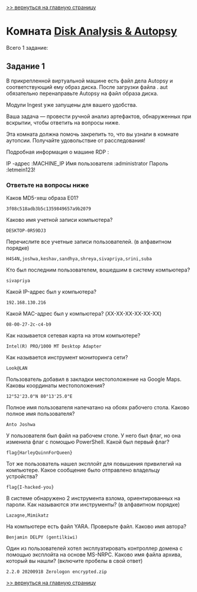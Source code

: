 

[>> вернуться на главную страницу](https://github.com/BEPb/tryhackme/blob/master/README.md)

# Комната [Disk Analysis & Autopsy](https://tryhackme.com/r/room/autopsy2ze0) 

Всего 1 заданиe:
## Задание 1
В прикрепленной виртуальной машине есть файл дела Autopsy и соответствующий ему образ диска. После загрузки файла .
aut обязательно  перенаправьте Autopsy на файл образа диска.



Модули Ingest уже запущены для вашего удобства.

Ваша задача — провести ручной анализ артефактов, обнаруженных при вскрытии, чтобы ответить на вопросы ниже.

Эта комната должна помочь закрепить то, что вы узнали в комнате аутопсии. Получайте удовольствие от расследования!

Подробная информация о машине RDP :

IP -адрес :MACHINE_IP
Имя пользователя :administrator
Пароль :letmein123!
### Ответьте на вопросы ниже
Каков MD5-хеш образа E01?
```commandline
3f08c518adb3b5c1359849657a9b2079
```
Каково имя учетной записи компьютера?
```commandline
DESKTOP-0R59DJ3
```
Перечислите все учетные записи пользователей. (в алфавитном порядке)
```commandline
H4S4N,joshwa,keshav,sandhya,shreya,sivapriya,srini,suba
```
Кто был последним пользователем, вошедшим в систему компьютера?
```commandline
sivapriya
```
Какой IP-адрес был у компьютера?
```commandline
192.168.130.216
```
Какой MAC-адрес был у компьютера? (XX-XX-XX-XX-XX-XX)
```commandline
08-00-27-2c-c4-b9
```
Как называется сетевая карта на этом компьютере?
```commandline
Intel(R) PRO/1000 MT Desktop Adapter
```
Как называется инструмент мониторинга сети?
```commandline
Look@LAN
```
Пользователь добавил в закладки местоположение на Google Maps. Каковы координаты местоположения?
```commandline
12°52'23.0"N 80°13'25.0"E
```
Полное имя пользователя напечатано на обоях рабочего стола. Каково полное имя пользователя?
```commandline
Anto Joshwa
```
У пользователя был файл на рабочем столе. У него был флаг, но она изменила флаг с помощью PowerShell. Какой был первый флаг?
```commandline
flag{HarleyQuinnForQueen}
```
Тот же пользователь нашел эксплойт для повышения привилегий на компьютере. Какое сообщение было отправлено владельцу устройства?
```commandline
flag{I-hacked-you}
```
В системе обнаружено 2 инструмента взлома, ориентированных на пароли. Как называются эти инструменты? (в алфавитном порядке)
```commandline
Lazagne,Mimikatz
```
На компьютере есть файл YARA. Проверьте файл. Каково имя автора?
```commandline
Benjamin DELPY (gentilkiwi)
```
Один из пользователей хотел эксплуатировать контроллер домена с помощью эксплойта на основе MS-NRPC. Каково имя файла архива, который вы нашли? (включите пробелы в свой ответ) 
```commandline
2.2.0 20200918 Zerologon encrypted.zip
```

[>> вернуться на главную страницу](https://github.com/BEPb/tryhackme/blob/master/README.md)